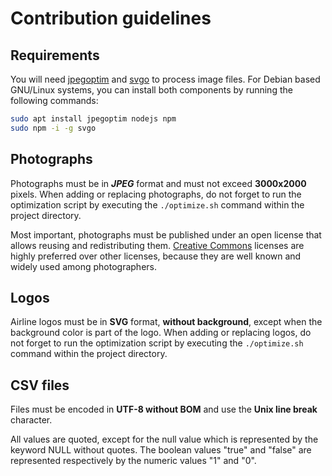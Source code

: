 # Contribution guidelines

## Requirements

You will need [jpegoptim](https://github.com/tjko/jpegoptim) and [svgo](https://github.com/svg/svgo) to process image files. For Debian based GNU/Linux systems, you can install both components by running the following commands:

```bash
sudo apt install jpegoptim nodejs npm
sudo npm -i -g svgo
```

## Photographs

Photographs must be in ***JPEG*** format and must not exceed **3000x2000** pixels. When adding or replacing photographs, do not forget to run the optimization script by executing the `./optimize.sh` command within the project directory.

Most important, photographs must be published under an open license that allows reusing and redistributing them. [Creative Commons](https://creativecommons.org/licenses/) licenses are highly preferred over other licenses, because they are well known and widely used among photographers.

## Logos

Airline logos must be in **SVG** format, **without background**, except when the background color is part of the logo. When adding or replacing logos, do not forget to run the optimization script by executing the `./optimize.sh` command within the project directory.

## CSV files

Files must be encoded in **UTF-8 without BOM** and use the **Unix line break** character.

All values are quoted, except for the null value which is represented by the keyword NULL without quotes. The boolean values "true" and "false" are represented respectively by the numeric values "1" and "0".
